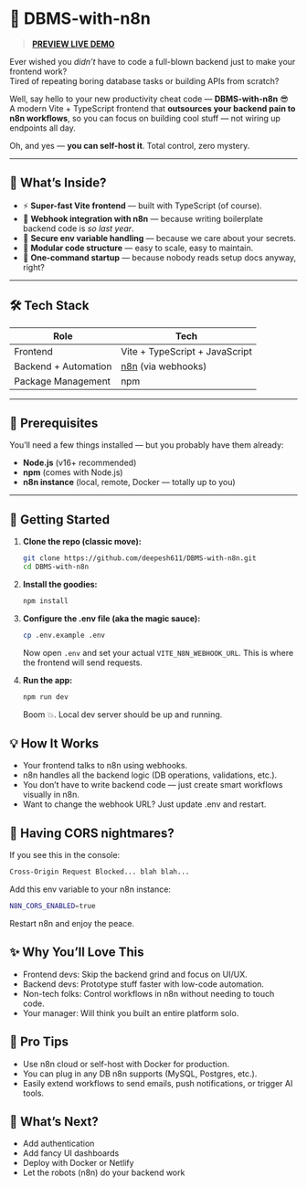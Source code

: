 # 🚀 DBMS-with-n8n

> **[PREVIEW LIVE DEMO](https://dbms-with-n8n.vercel.app/)**

Ever wished you *didn’t* have to code a full-blown backend just to make your frontend work?  
Tired of repeating boring database tasks or building APIs from scratch?

Well, say hello to your new productivity cheat code — **DBMS-with-n8n** 😎  
A modern Vite + TypeScript frontend that **outsources your backend pain to n8n workflows**, so you can focus on building cool stuff — not wiring up endpoints all day.

Oh, and yes — **you can self-host it**. Total control, zero mystery.

---

## 🧠 What’s Inside?

- ⚡ **Super-fast Vite frontend** — built with TypeScript (of course).
- 🔗 **Webhook integration with n8n** — because writing boilerplate backend code is *so last year*.
- 🔐 **Secure env variable handling** — because we care about your secrets.
- 🧩 **Modular code structure** — easy to scale, easy to maintain.
- 🚀 **One-command startup** — because nobody reads setup docs anyway, right?

---

## 🛠️ Tech Stack

| Role                 | Tech                          |
|----------------------|-------------------------------|
| Frontend             | Vite + TypeScript + JavaScript |
| Backend + Automation | [n8n](https://n8n.io/) (via webhooks) |
| Package Management   | npm                         |

---

## 🧪 Prerequisites

You’ll need a few things installed — but you probably have them already:

- **Node.js** (v16+ recommended)
- **npm** (comes with Node.js)
- **n8n instance** (local, remote, Docker — totally up to you)

---

## 🚀 Getting Started

1. **Clone the repo (classic move):**

   ```bash
   git clone https://github.com/deepesh611/DBMS-with-n8n.git
   cd DBMS-with-n8n
    ```

2. **Install the goodies:**

    ```bash
    npm install
    ```
3. **Configure the .env file (aka the magic sauce):**
    ```bash    
    cp .env.example .env
    ```
    Now open `.env` and set your actual `VITE_N8N_WEBHOOK_URL`.
    This is where the frontend will send requests.


4. **Run the app:**
    ```bash
    npm run dev
    ```
    Boom 💥. Local dev server should be up and running.

## 💡 How It Works
- Your frontend talks to n8n using webhooks.
- n8n handles all the backend logic (DB operations, validations, etc.).
- You don’t have to write backend code — just create smart workflows visually in n8n.
- Want to change the webhook URL? Just update .env and restart.

## 😤 Having CORS nightmares?

If you see this in the console:
```bash
Cross-Origin Request Blocked... blah blah...
```
Add this env variable to your n8n instance:
```bash
N8N_CORS_ENABLED=true
```
Restart n8n and enjoy the peace.

## ✨ Why You’ll Love This
- Frontend devs: Skip the backend grind and focus on UI/UX.
- Backend devs: Prototype stuff faster with low-code automation.
- Non-tech folks: Control workflows in n8n without needing to touch code.
- Your manager: Will think you built an entire platform solo.

## 🧠 Pro Tips
- Use n8n cloud or self-host with Docker for production.
- You can plug in any DB n8n supports (MySQL, Postgres, etc.).
- Easily extend workflows to send emails, push notifications, or trigger AI tools.

## 👀 What’s Next?
- Add authentication
- Add fancy UI dashboards
- Deploy with Docker or Netlify
- Let the robots (n8n) do your backend work